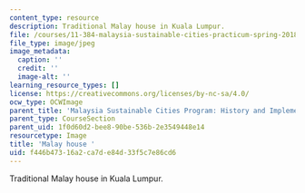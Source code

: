 ```yaml
---
content_type: resource
description: Traditional Malay house in Kuala Lumpur.
file: /courses/11-384-malaysia-sustainable-cities-practicum-spring-2018/f446b47316a2ca7de84d33f5c7e86cd6_11-384-TLP.jpg
file_type: image/jpeg
image_metadata:
  caption: ''
  credit: ''
  image-alt: ''
learning_resource_types: []
license: https://creativecommons.org/licenses/by-nc-sa/4.0/
ocw_type: OCWImage
parent_title: 'Malaysia Sustainable Cities Program: History and Implementation'
parent_type: CourseSection
parent_uid: 1f0d60d2-bee8-90be-536b-2e3549448e14
resourcetype: Image
title: 'Malay house '
uid: f446b473-16a2-ca7d-e84d-33f5c7e86cd6
---
```

Traditional Malay house in Kuala Lumpur.